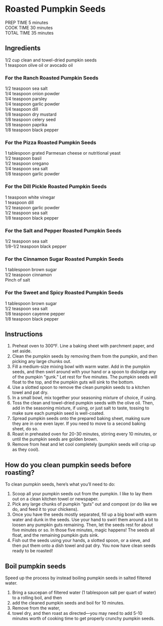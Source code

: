 # Roasted Pumpkin Seeds

PREP TIME
5 minutes  
COOK TIME
30 minutes  
TOTAL TIME
35 minutes  

## Ingredients

1/2 cup clean and towel-dried pumpkin seeds  
1 teaspoon olive oil or avocado oil

### For the Ranch Roasted Pumpkin Seeds
1/2 teaspoon sea salt  
1/4 teaspoon onion powder  
1/4 teaspoon parsley  
1/4 teaspoon garlic powder  
1/4 teaspoon dill  
1/8 teaspoon dry mustard  
1/8 teaspoon celery seed  
1/8 teaspoon paprika  
1/8 teaspoon black pepper  

### For the Pizza Roasted Pumpkin Seeds
1 tablespoon grated Parmesan cheese or nutritional yeast  
1/2 teaspoon basil  
1/2 teaspoon oregano  
1/4 teaspoon sea salt  
1/8 teaspoon garlic powder  

### For the Dill Pickle Roasted Pumpkin Seeds
1 teaspoon white vinegar  
1 teaspoon dill  
1/2 teaspoon garlic powder  
1/2 teaspoon sea salt  
1/8 teaspoon black pepper  

### For the Salt and Pepper Roasted Pumpkin Seeds
1/2 teaspoon sea salt  
1/8–1/2 teaspoon black pepper  

### For the Cinnamon Sugar Roasted Pumpkin Seeds
1 tablespoon brown sugar  
1/2 teaspoon cinnamon  
Pinch of salt  

### For the Sweet and Spicy Roasted Pumpkin Seeds
1 tablespoon brown sugar  
1/2 teaspoon sea salt  
1/8 teaspoon cayenne pepper  
1/8 teaspoon black pepper  

## Instructions
1. Preheat oven to 300°F. Line a baking sheet with parchment paper, and set aside.
1. Clean the pumpkin seeds by removing them from the pumpkin, and then picking any large chunks out.
1. Fill a medium-size mixing bowl with warm water. Add in the pumpkin seeds, and then swirl around with your hand or a spoon to dislodge any of the pumpkin "gunk." Let rest for five minutes. The pumpkin seeds will float to the top, and the pumpkin guts will sink to the bottom.
1. Use a slotted spoon to remove the clean pumpkin seeds to a kitchen towel and pat dry.
1. In a small bowl, mix together your seasoning mixture of choice, if using.
1. Toss the clean and towel-dried pumpkin seeds with the olive oil. Then, add in the seasoning mixture, if using, or just salt to taste, tossing to make sure each pumpkin seed is well-coated.
1. Spread pumpkin seeds onto the prepared baking sheet, making sure they are in one even layer. If you need to move to a second baking sheet, do so.
1. Roast in preheated oven for 20-30 minutes, stirring every 10 minutes, or until the pumpkin seeds are golden brown.
1. Remove from heat and let cool completely (pumpkin seeds will crisp up as they cool).

## How do you clean pumpkin seeds before roasting?
To clean pumpkin seeds, here’s what you’ll need to do:

1. Scoop all your pumpkin seeds out from the pumpkin. I like to lay them out on a clean kitchen towel or newspaper.
1. Pick any large chunks of pumpkin “guts” out and compost (or do like we do, and feed it to your chickens). 
1. Once you have the seeds mostly separated, fill up a big bowl with warm water and dunk in the seeds. Use your hand to swirl them around a bit to loosen any pumpkin guts remaining. Then, let the seeds rest for about five minutes or so. In those five minutes, magic happens! The seeds all float, and the remaining pumpkin guts sink.
1. Fish out the seeds using your hands, a slotted spoon, or a sieve, and then put them onto a dish towel and pat dry. You now have clean seeds ready to be roasted!

## Boil pumpkin seeds
Speed up the process by instead boiling pumpkin seeds in salted filtered water. 
1. Bring a saucepan of filtered water (1 tablespoon salt per quart of water) to a rolling boil, and then 
1. add the cleaned pumpkin seeds and boil for 10 minutes. 
1. Remove from the water, 
1. towel dry, and then roast as directed—you may need to add 5-10 minutes worth of cooking time to get properly crunchy pumpkin seeds.

